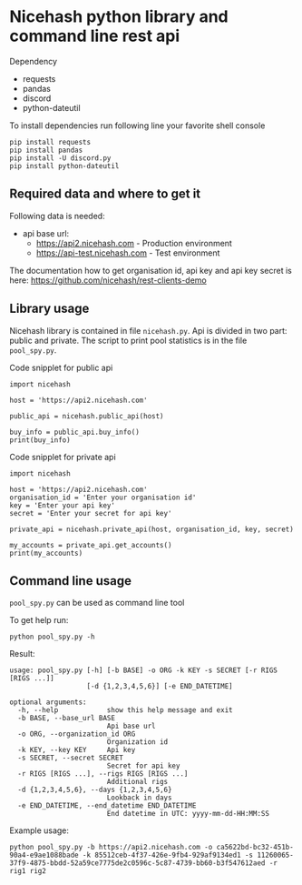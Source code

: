 # Nicehash python library and command line rest api

Dependency
* requests
* pandas
* discord
* python-dateutil

To install dependencies run following line your favorite shell console

    pip install requests
    pip install pandas
    pip install -U discord.py
    pip install python-dateutil
    
    
## Required data and where to get it
Following data is needed:
* api base url: 
    * https://api2.nicehash.com - Production environment
    * https://api-test.nicehash.com - Test environment
    
The documentation how to get organisation id, api key and api key secret is here:
https://github.com/nicehash/rest-clients-demo

## Library usage
Nicehash library is contained in file `nicehash.py`. Api is divided in two part: public and private.
The script to print pool statistics is in the file `pool_spy.py`.

Code snipplet for public api

    import nicehash
    
    host = 'https://api2.nicehash.com'
    
    public_api = nicehash.public_api(host)
    
    buy_info = public_api.buy_info()
    print(buy_info)
  
    
Code snipplet for private api
    
    import nicehash
    
    host = 'https://api2.nicehash.com'
    organisation_id = 'Enter your organisation id'
    key = 'Enter your api key'
    secret = 'Enter your secret for api key' 
    
    private_api = nicehash.private_api(host, organisation_id, key, secret)
    
    my_accounts = private_api.get_accounts()
    print(my_accounts)

## Command line usage
`pool_spy.py` can be used as command line tool

To get help run:

    python pool_spy.py -h
    
Result:
    
    usage: pool_spy.py [-h] [-b BASE] -o ORG -k KEY -s SECRET [-r RIGS [RIGS ...]]
                       [-d {1,2,3,4,5,6}] [-e END_DATETIME]
    
    optional arguments:
      -h, --help            show this help message and exit
      -b BASE, --base_url BASE
                            Api base url
      -o ORG, --organization_id ORG
                            Organization id
      -k KEY, --key KEY     Api key
      -s SECRET, --secret SECRET
                            Secret for api key
      -r RIGS [RIGS ...], --rigs RIGS [RIGS ...]
                            Additional rigs
      -d {1,2,3,4,5,6}, --days {1,2,3,4,5,6}
                            Lookback in days
      -e END_DATETIME, --end_datetime END_DATETIME
                            End datetime in UTC: yyyy-mm-dd-HH:MM:SS



Example usage:

    python pool_spy.py -b https://api2.nicehash.com -o ca5622bd-bc32-451b-90a4-e9ae1088bade -k 85512ceb-4f37-426e-9fb4-929af9134ed1 -s 11260065-37f9-4875-bbdd-52a59ce7775de2c0596c-5c87-4739-bb60-b3f547612aed -r rig1 rig2
    
